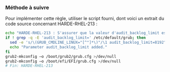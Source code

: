 
### Méthode à suivre

Pour implémenter cette règle, utiliser le script fourni, dont voici un extrait du code source concernant HARDE-RHEL-213 :

``` {.bash .numberLines}
echo "HARDE-RHEL-213 : S'assurer que la valeur d'audit_backlog_limit est suffisante"
if ! grep -q -E 'audit_backlog_limit=' /etc/default/grub; then
  sed -e 's/\(GRUB_CMDLINE_LINUX="[^"]*\)"/\1 audit_backlog_limit=8192"/' -i /etc/default/grub
  echo "Parameter audit_backlog_limit added."
fi
grub2-mkconfig –o /boot/grub2/grub.cfg >/dev/null
grub2-mkconfig –o /boot/efi/EFI/grub.cfg >/dev/null
# Fin: HARDE-RHEL-213
```

